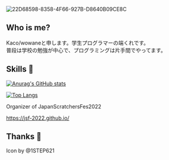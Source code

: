 ![22D68598-8358-4F66-927B-D8640B09CE8C](https://user-images.githubusercontent.com/83564310/159398244-365a3ab0-7765-4120-98e8-75e9791f7c6e.jpeg)

## Who is me?
Kaco/wowaneと申します。学生プログラマーの端くれです。  
普段は学校の勉強が中心で、プログラミングは片手間でやってます。
## Skills 📝
[![Anurag's GitHub stats](https://github-readme-stats.vercel.app/api?username=Tsuion)](https://github.com/anuraghazra/github-readme-stats)

[![Top Langs](https://github-readme-stats.vercel.app/api/top-langs/?username=Tsuion)](https://github.com/anuraghazra/github-readme-stats)

Organizer of JapanScratchersFes2022

https://jsf-2022.github.io/

## Thanks 💖

Icon by @1STEP621
